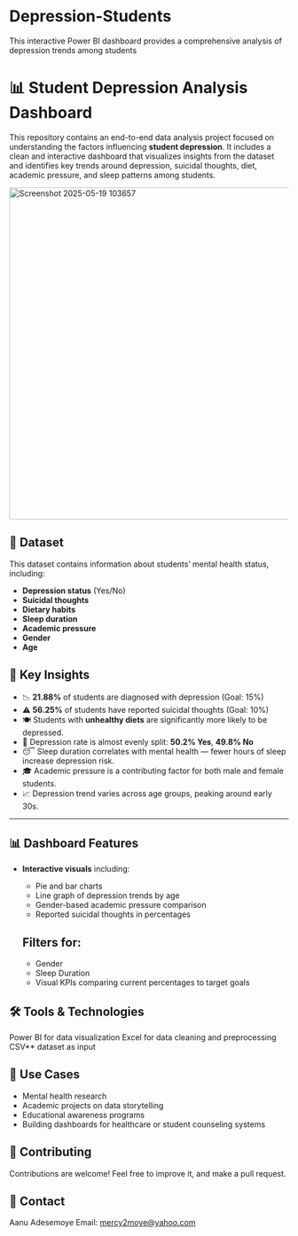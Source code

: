 # Depression-Students
This interactive Power BI dashboard provides a comprehensive analysis of depression trends among students


# 📊 Student Depression Analysis Dashboard

This repository contains an end-to-end data analysis project focused on understanding the factors influencing **student depression**. It includes a clean and interactive dashboard that visualizes insights from the dataset and identifies key trends around depression, suicidal thoughts, diet, academic pressure, and sleep patterns among students.


<img width="599" alt="Screenshot 2025-05-19 103657" src="https://github.com/user-attachments/assets/82355fb8-7f4e-4e89-8231-bed75b703f76" />



## 📁 Dataset

This dataset contains information about students’ mental health status, including:

* **Depression status** (Yes/No)
* **Suicidal thoughts**
* **Dietary habits**
* **Sleep duration**
* **Academic pressure**
* **Gender**
* **Age**


## 📌 Key Insights

* 📉 **21.88%** of students are diagnosed with depression (Goal: 15%)
* ⚠️ **56.25%** of students have reported suicidal thoughts (Goal: 10%)
* 🍽️ Students with **unhealthy diets** are significantly more likely to be depressed.
* 🧠 Depression rate is almost evenly split: **50.2% Yes**, **49.8% No**
* 😴 Sleep duration correlates with mental health — fewer hours of sleep increase depression risk.
* 🎓 Academic pressure is a contributing factor for both male and female students.
* 📈 Depression trend varies across age groups, peaking around early 30s.

---

## 📊 Dashboard Features

* **Interactive visuals** including:

  * Pie and bar charts
  * Line graph of depression trends by age
  * Gender-based academic pressure comparison
  * Reported suicidal thoughts in percentages
  
  ## Filters for:
  * Gender
  * Sleep Duration
  * Visual KPIs comparing current percentages to target goals


## 🛠 Tools & Technologies

  Power BI for data visualization
  Excel for data cleaning and preprocessing
  CSV** dataset as input


## 📌 Use Cases

* Mental health research
* Academic projects on data storytelling
* Educational awareness programs
* Building dashboards for healthcare or student counseling systems

## 🤝 Contributing

Contributions are welcome! Feel free to improve it, and make a pull request.



## 📧 Contact

Aanu Adesemoye
Email: mercy2moye@yahoo.com

